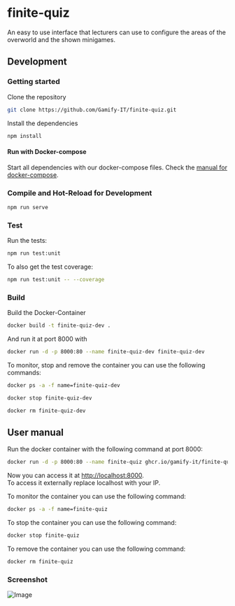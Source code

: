 # finite-quiz

An easy to use interface that lecturers can use to configure the areas of the overworld and the shown minigames.

## Development

### Getting started

Clone the repository  
```sh
git clone https://github.com/Gamify-IT/finite-quiz.git
```

Install the dependencies  
```sh
npm install
```

#### Run with Docker-compose

Start all dependencies with our docker-compose files.
Check the [manual for docker-compose](https://github.com/Gamify-IT/docs/blob/main/dev-manuals/docker-compose/docker-compose.md).

### Compile and Hot-Reload for Development

```sh
npm run serve
```

### Test

Run the tests:
```sh
npm run test:unit
```

To also get the test coverage:
```sh
npm run test:unit -- --coverage
```

### Build

Build the Docker-Container
```sh
docker build -t finite-quiz-dev .
```
And run it at port 8000 with
```sh
docker run -d -p 8000:80 --name finite-quiz-dev finite-quiz-dev
```

To monitor, stop and remove the container you can use the following commands:
```sh
docker ps -a -f name=finite-quiz-dev
```
```sh
docker stop finite-quiz-dev
```
```sh
docker rm finite-quiz-dev
```

## User manual

Run the docker container with the following command at port 8000:
```sh
docker run -d -p 8000:80 --name finite-quiz ghcr.io/gamify-it/finite-quiz:latest
```
Now you can access it at [http://localhost:8000](http://localhost:8000).  
To access it externally replace localhost with your IP.  

To monitor the container you can use the following command:
```sh
docker ps -a -f name=finite-quiz
```
To stop the container you can use the following command:
```sh
docker stop finite-quiz
```
To remove the container you can use the following command:
```sh
docker rm finite-quiz
```

### Screenshot
![Image](https://user-images.githubusercontent.com/39833217/178007768-a4f20b6d-5348-48e6-89a2-6956d15ea065.png)